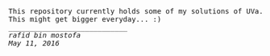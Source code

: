 <pre>
This repository currently holds some of my solutions of UVa.
This might get bigger everyday... :)
____________________________
<i>rafid bin mostofa</i>
<i>May 11, 2016</i>
</pre>
